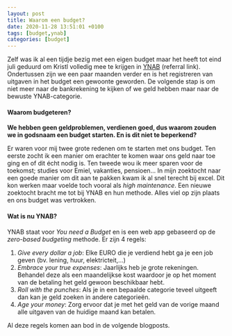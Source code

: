 ```yaml
---
layout: post
title: Waarom een budget?
date: 2020-11-28 13:51:01 +0100
tags: [budget,ynab]
categories: [budget]
---
```


Zelf was ik al een tijdje bezig met een eigen budget maar het heeft tot eind juli geduurd om Kristl volledig mee te krijgen in [YNAB][YNAB] (referral link).<!--more--> Ondertussen zijn we een paar maanden verder en is het registreren van uitgaven in het budget een gewoonte geworden. De volgende stap is om niet meer naar de bankrekening te kijken of we geld hebben maar naar de bewuste YNAB-categorie.



#### Waarom budgeteren?

**We hebben geen geldproblemen, verdienen goed, dus waarom zouden we in godsnaam een budget starten. En is dit niet te beperkend?**

Er waren voor mij twee grote redenen om te starten met ons budget. Ten eerste zocht ik een manier om erachter te komen waar ons geld naar toe ging en of dit écht nodig is. Ten tweede wou ik meer sparen voor de toekomst; studies voor Emiel, vakanties, pensioen...
In mijn zoektocht naar een goede manier om dit aan te pakken kwam ik al snel terecht bij excel. Dit kon werken maar voelde toch vooral als *high maintenance*. Een nieuwe zoektocht bracht me tot bij YNAB en hun methode. Alles viel op zijn plaats en ons budget was vertrokken.

#### Wat is nu YNAB?

YNAB staat voor *You need a Budget* en is een web app gebaseerd op de *zero-based budgeting* methode. Er zijn 4 regels:
1. *Give every dollar a job*: Elke EURO die je verdiend hebt ga je een job geven (bv. lening, huur, elektricteit,...)
2. *Embrace your true expenses*: Jaarlijks heb je grote rekeningen. Behandel deze als een maandelijkse kost waardoor je op het moment van de betaling het geld gewoon beschikbaar hebt.
3. *Roll with the punches*: Als je in een bepaalde categorie teveel uitgeeft dan kan je geld zoeken in andere categorieën.
4. *Age your money*: Zorg ervoor dat je met het geld van de vorige maand alle uitgaven van de huidige maand kan betalen.

Al deze regels komen aan bod in de volgende blogposts.


[YNAB]: https://ynab.com/referral/?ref=nK4-awM84GDPqxy7&utm_source=customer_referral